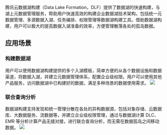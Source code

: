 腾讯云数据湖构建（Data Lake Formation，DLF）提供了数据湖的快速构建，与湖上元数据管理服务，帮助用户快速高效的构建企业数据湖技术架构，包括统一元数据管理、多源数据入湖、任务编排、权限管理等数据湖构建工具。借助数据湖构建，用户可以极大的提高数据入湖准备的效率，方便管理散落各处的孤岛数据。

## 应用场景
### 构建数据湖
用户可以使用数据湖构建提供的多个入湖模板，简单方便的从各个数据设施和数据渠道，将数据入湖，并建立元数据管理体系，配置企业级权限。用户可以使用其他产品服务，访问数据湖中已构建好的数据，满足多种场景的数据使用需求。
![](https://main.qcloudimg.com/raw/7af2b8a02b3a25407e471805fc0cb086.svg)

### 联合查询分析
数据湖构建支持发现和统一管理分散在各处的异构数据源，包括对象存储、云数据库、大数据服务、流数据等，并建立企业级权限管理，通过与数据湖计算 DLC、EMR 等分析计算产品无缝对接，进行联合查询分析，而无需在数据孤岛之间移动数据。
![](https://main.qcloudimg.com/raw/53c239900709d7e705aaf530720d440c.svg)

